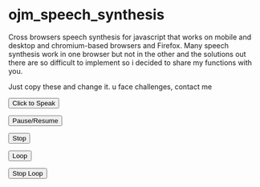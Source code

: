# ojm_speech_synthesis
Cross browsers speech synthesis for javascript that works on mobile and desktop and chromium-based browsers and Firefox. Many speech synthesis work in one browser but not in the other and the solutions out there are so difficult to implement so i decided to share my functions with you.

Just copy these and change it. u face challenges, contact me 


 <button id="speak-btn">Click to Speak</button>

<script>
    var lang_abbreviation = 'en';
    var maxPhraseLength = 200; // Set the maximum length for each phrase

    function ojm_speech_synthesis(message) 
	{
		//On applique le mem synthesis pour les chromes browsers.
    	const isChromium = /Chrome|Chromium/.test(navigator.userAgent) && /Google Inc/.test(navigator.vendor);

		if (isChromium) 
		{
			ojm_speack_now(message);
		} 
		else 
		{
			speak_fallback(message);
		}
	}


    function ojm_speack_now(text) 
    {
        try 
        {
            window.speechSynthesis.cancel();
            
            // Dummy phrase to initialize Google voices je met un point
            const dummyUtterance = new SpeechSynthesisUtterance('.');
            dummyUtterance.lang = lang_abbreviation === 'fr' ? 'fr-FR' : 'en-GB';
            window.speechSynthesis.speak(dummyUtterance);

            // Stop the dummy utterance after 1 second
            setTimeout(function() 
            {
                window.speechSynthesis.cancel();

                const phrases = splitTextIntoPhrases(text);

                phrases.forEach((phrase, index) => 
                {
                    const utterance = new SpeechSynthesisUtterance(phrase);
                    utterance.lang = lang_abbreviation === 'fr' ? 'fr-FR' : 'en-GB';
                    utterance.pitch = 1;
                    utterance.rate = 1;
                    utterance.volume = 1;

                    const voices = window.speechSynthesis.getVoices();

                    if (!voices.length) 
                    {
                        console.warn("No voices available. Using the default browser voice.");
                        utterance.voice = null; // Using null will default to the browser's voice
                    } 
                    else 
                    {
                        const selectedVoice = voices.find(voice => 
                            voice.name.includes('Google US English') || 
                            voice.name.includes('Google UK English') || 
                            voice.name.includes('Google français')
                        );

                        utterance.voice = selectedVoice || voices[0]; // Use the first voice if the selected one is not found
                    }

                    // Add an event listener to speak the next phrase after the current one ends
                    utterance.onend = function() 
                    {
                        if (index < phrases.length - 1) 
                        {
                            window.speechSynthesis.speak(new SpeechSynthesisUtterance(phrases[index + 1]));
                        }
                    };

                    window.speechSynthesis.speak(utterance);
                });
            }, 1000); // Wait for 1 second before canceling the dummy utterance and speaking the actual text.

            return true;
        } 
        catch (error) 
        {
            console.error('Speech synthesis error:', error);
            return false;
        }
    }

    function splitTextIntoPhrases(text) 
    {
        // Split text by sentence-ending punctuation (., !, ?)
        const sentenceEndings = /([.!?])/;
        const sentences = text.split(sentenceEndings);

        const phrases = [];
        let current_chunk = '';

        // Combine sentences into chunks, ensuring we don't break in the middle of a phrase
        for (let i = 0; i < sentences.length; i += 2) 
        {
            let sentence = sentences[i].trim() + (sentences[i + 1] ? sentences[i + 1] : '');

            // Check if adding this sentence exceeds the chunk size
            if ((current_chunk + ' ' + sentence).length <= maxPhraseLength) 
            {
                current_chunk += (current_chunk ? ' ' : '') + sentence;
            } 
            else 
            {
                phrases.push(current_chunk);
                current_chunk = sentence;
            }
        }

        // Add any remaining text as the last chunk
        if (current_chunk) 
        {
            phrases.push(current_chunk);
        }

        return phrases;
    }

    function speak_fallback(text) 
    {
        if ('speechSynthesis' in window) 
        {
            var synth = window.speechSynthesis;
            var msg = new SpeechSynthesisUtterance(text);
            msg.lang = lang_abbreviation === 'fr' ? 'fr-FR' : 'en-GB';
            msg.volume = 1;
            msg.rate = 1;

            synth.speak(msg);
        } 
        else 
        {
            console.warn("Speech synthesis not supported in this browser.");
        }
    }

    // Event listener for button click outside the function
    document.getElementById('speak-btn').addEventListener('click', function() 
    {
        const message = "Jesus is Lord. Here is a long message to test the speech synthesis function. It should be split into smaller phrases to avoid issues with long text. Make sure to test this functionality in your browser."; // Your long text
        
        ojm_speech_synthesis_play(message);
    });
</script>


<button id="pause-btn">Pause/Resume</button>

<script>
    var isPaused = false; // Track if the speech is currently paused

    function ojm_speech_synthesis_pause() 
    {
        if (!window.speechSynthesis.speaking) 
        {
            console.warn("No speech is currently playing.");
            return;
        }

        if (isPaused) 
        {
            // If already paused, resume the speech
            window.speechSynthesis.resume();
            console.log("Speech resumed.");
        } 
        else 
        {
            // If not paused, pause the speech
            window.speechSynthesis.pause();
            console.log("Speech paused.");
        }

        isPaused = !isPaused; // Toggle the pause/resume state
    }

    // Event listener for pause/resume button
    document.getElementById('pause-btn').addEventListener('click', function() 
    {
        ojm_speech_synthesis_pause();
    });
</script>


<button id="stop-btn">Stop</button>

<script>
    function ojm_speech_synthesis_stop() 
    {
        // Check if speech synthesis is currently speaking
        if (window.speechSynthesis.speaking || window.speechSynthesis.paused) 
        {
            // Cancel any ongoing speech
            window.speechSynthesis.cancel();
            console.log("Speech stopped.");
        } 
        else 
        {
            console.warn("No speech is currently playing.");
        }
    }

    // Event listener for stop button
    document.getElementById('stop-btn').addEventListener('click', function() 
    {
        ojm_speech_synthesis_stop();
    });
</script>


<button id="loop-btn">Loop</button>

<button id="stop-loop-btn">Stop Loop</button>


<script>
    let isLooping = false;
    let currentUtterance;

    function ojm_speech_synthesis_loop(message) 
    {
        if (isLooping) 
        {
            console.log("Looping is already active.");
            return;
        }

        isLooping = true;
        currentUtterance = new SpeechSynthesisUtterance(message);
        
        // Set up event listener for when the utterance ends
        currentUtterance.onend = function() 
        {
            // Speak the utterance again for looping
            if (isLooping) 
            {
                window.speechSynthesis.speak(currentUtterance);
            }
        };

        // Start speaking the utterance
        window.speechSynthesis.speak(currentUtterance);
        console.log("Started looping speech.");
    }

    // Event listener for loop button
    document.getElementById('loop-btn').addEventListener('click', function() 
    {
        const message = "Jesus is Lord. Here is a message that will loop continuously."; // Your message to loop
        ojm_speech_synthesis_loop(message);
    });

    // Function to stop looping
    function ojm_speech_synthesis_stop_loop() 
    {
        if (isLooping) 
        {
            isLooping = false;
            window.speechSynthesis.cancel(); // Stop the current utterance
            console.log("Looping stopped.");
        } 
        else 
        {
            console.warn("Looping is not currently active.");
        }
    }

    // You can add a button to stop the loop
    document.getElementById('stop-loop-btn').addEventListener('click', function() 
    {
        ojm_speech_synthesis_stop_loop();
    });
</script>



